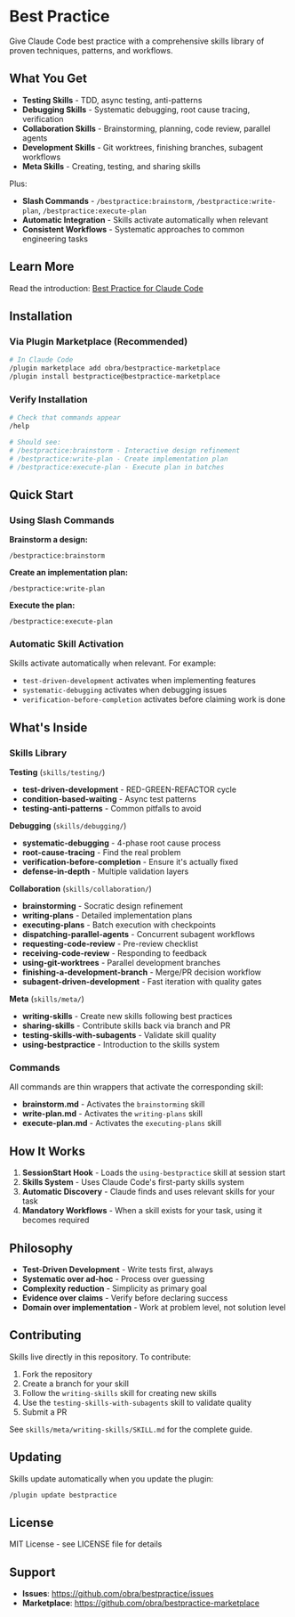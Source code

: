 # Best Practice

Give Claude Code best practice with a comprehensive skills library of proven techniques, patterns, and workflows.

## What You Get

- **Testing Skills** - TDD, async testing, anti-patterns
- **Debugging Skills** - Systematic debugging, root cause tracing, verification
- **Collaboration Skills** - Brainstorming, planning, code review, parallel agents
- **Development Skills** - Git worktrees, finishing branches, subagent workflows
- **Meta Skills** - Creating, testing, and sharing skills

Plus:
- **Slash Commands** - `/bestpractice:brainstorm`, `/bestpractice:write-plan`, `/bestpractice:execute-plan`
- **Automatic Integration** - Skills activate automatically when relevant
- **Consistent Workflows** - Systematic approaches to common engineering tasks

## Learn More

Read the introduction: [Best Practice for Claude Code](https://blog.fsck.com/2025/10/09/bestpractice/)

## Installation

### Via Plugin Marketplace (Recommended)

```bash
# In Claude Code
/plugin marketplace add obra/bestpractice-marketplace
/plugin install bestpractice@bestpractice-marketplace
```

### Verify Installation

```bash
# Check that commands appear
/help

# Should see:
# /bestpractice:brainstorm - Interactive design refinement
# /bestpractice:write-plan - Create implementation plan
# /bestpractice:execute-plan - Execute plan in batches
```

## Quick Start

### Using Slash Commands

**Brainstorm a design:**
```
/bestpractice:brainstorm
```

**Create an implementation plan:**
```
/bestpractice:write-plan
```

**Execute the plan:**
```
/bestpractice:execute-plan
```

### Automatic Skill Activation

Skills activate automatically when relevant. For example:
- `test-driven-development` activates when implementing features
- `systematic-debugging` activates when debugging issues
- `verification-before-completion` activates before claiming work is done

## What's Inside

### Skills Library

**Testing** (`skills/testing/`)
- **test-driven-development** - RED-GREEN-REFACTOR cycle
- **condition-based-waiting** - Async test patterns
- **testing-anti-patterns** - Common pitfalls to avoid

**Debugging** (`skills/debugging/`)
- **systematic-debugging** - 4-phase root cause process
- **root-cause-tracing** - Find the real problem
- **verification-before-completion** - Ensure it's actually fixed
- **defense-in-depth** - Multiple validation layers

**Collaboration** (`skills/collaboration/`)
- **brainstorming** - Socratic design refinement
- **writing-plans** - Detailed implementation plans
- **executing-plans** - Batch execution with checkpoints
- **dispatching-parallel-agents** - Concurrent subagent workflows
- **requesting-code-review** - Pre-review checklist
- **receiving-code-review** - Responding to feedback
- **using-git-worktrees** - Parallel development branches
- **finishing-a-development-branch** - Merge/PR decision workflow
- **subagent-driven-development** - Fast iteration with quality gates

**Meta** (`skills/meta/`)
- **writing-skills** - Create new skills following best practices
- **sharing-skills** - Contribute skills back via branch and PR
- **testing-skills-with-subagents** - Validate skill quality
- **using-bestpractice** - Introduction to the skills system

### Commands

All commands are thin wrappers that activate the corresponding skill:

- **brainstorm.md** - Activates the `brainstorming` skill
- **write-plan.md** - Activates the `writing-plans` skill
- **execute-plan.md** - Activates the `executing-plans` skill

## How It Works

1. **SessionStart Hook** - Loads the `using-bestpractice` skill at session start
2. **Skills System** - Uses Claude Code's first-party skills system
3. **Automatic Discovery** - Claude finds and uses relevant skills for your task
4. **Mandatory Workflows** - When a skill exists for your task, using it becomes required

## Philosophy

- **Test-Driven Development** - Write tests first, always
- **Systematic over ad-hoc** - Process over guessing
- **Complexity reduction** - Simplicity as primary goal
- **Evidence over claims** - Verify before declaring success
- **Domain over implementation** - Work at problem level, not solution level

## Contributing

Skills live directly in this repository. To contribute:

1. Fork the repository
2. Create a branch for your skill
3. Follow the `writing-skills` skill for creating new skills
4. Use the `testing-skills-with-subagents` skill to validate quality
5. Submit a PR

See `skills/meta/writing-skills/SKILL.md` for the complete guide.

## Updating

Skills update automatically when you update the plugin:

```bash
/plugin update bestpractice
```

## License

MIT License - see LICENSE file for details

## Support

- **Issues**: https://github.com/obra/bestpractice/issues
- **Marketplace**: https://github.com/obra/bestpractice-marketplace
